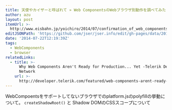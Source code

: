 ```yaml
---
title: 天使やカイザーと呼ばれて » Web ComponentsのWebブラウザ別動作を調べてみた
author: azu
layout: post
itemUrl: >-
  http://www.eisbahn.jp/yoichiro/2014/07/confirmation_of_web_components_on_each_browser.html
editJSONPath: 'https://github.com/jser/jser.info/edit/gh-pages/data/2014/07/index.json'
date: '2014-07-22T12:19:39Z'
tags:
  - WebComponents
  - browser
relatedLinks:
  - title: >-
      Why Web Components Aren't Ready for Production... Yet -Telerik Developer
      Network
    url: >-
      http://developer.telerik.com/featured/web-components-arent-ready-production-yet/
---
```

WebCompoentsをサポートしてないブラウザでのplatform.jsのpolyfillの挙動について。
`createShadowRoot()` と Shadow DOMのCSSスコープについて

